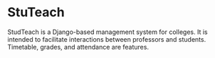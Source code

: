 # StuTeach
StudTeach is a Django-based management system for colleges. It is intended to facilitate interactions between professors and students. Timetable, grades, and attendance are features.
